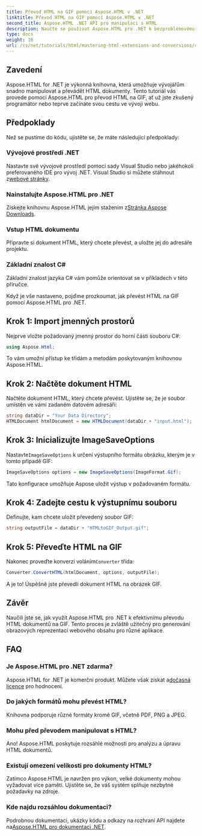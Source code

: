 ```yaml
---
title: Převod HTML na GIF pomocí Aspose.HTML v .NET
linktitle: Převod HTML na GIF pomocí Aspose.HTML v .NET
second_title: Aspose.HTML .NET API pro manipulaci s HTML
description: Naučte se používat Aspose.HTML pro .NET k bezproblémovému převodu HTML dokumentů na obrázky GIF. Tento komplexní průvodce vás provede průvodcem krok za krokem.
type: docs
weight: 16
url: /cs/net/tutorials/html/mastering-html-extensions-and-conversions/converting-html-to-gif/
---
```

## Zavedení

Aspose.HTML for .NET je výkonná knihovna, která umožňuje vývojářům snadno manipulovat a převádět HTML dokumenty. Tento tutoriál vás provede pomocí Aspose.HTML pro převod HTML na GIF, ať už jste zkušený programátor nebo teprve začínáte svou cestu ve vývoji webu.

## Předpoklady

Než se pustíme do kódu, ujistěte se, že máte následující předpoklady:

### Vývojové prostředí .NET 

 Nastavte své vývojové prostředí pomocí sady Visual Studio nebo jakéhokoli preferovaného IDE pro vývoj .NET. Visual Studio si můžete stáhnout z[webové stránky](https://visualstudio.microsoft.com/downloads/).

### Nainstalujte Aspose.HTML pro .NET

 Získejte knihovnu Aspose.HTML jejím stažením z[Stránka Aspose Downloads](https://releases.aspose.com/html/net/).

### Vstup HTML dokumentu

Připravte si dokument HTML, který chcete převést, a uložte jej do adresáře projektu.

### Základní znalost C#

Základní znalost jazyka C# vám pomůže orientovat se v příkladech v této příručce.

Když je vše nastaveno, pojďme prozkoumat, jak převést HTML na GIF pomocí Aspose.HTML pro .NET.

## Krok 1: Import jmenných prostorů

Nejprve vložte požadovaný jmenný prostor do horní části souboru C#:

```csharp
using Aspose.Html;
```

To vám umožní přístup ke třídám a metodám poskytovaným knihovnou Aspose.HTML.

## Krok 2: Načtěte dokument HTML

Načtěte dokument HTML, který chcete převést. Ujistěte se, že je soubor umístěn ve vámi zadaném datovém adresáři:

```csharp
string dataDir = "Your Data Directory";
HTMLDocument htmlDocument = new HTMLDocument(dataDir + "input.html");
```

## Krok 3: Inicializujte ImageSaveOptions

 Nastavte`ImageSaveOptions` k určení výstupního formátu obrázku, kterým je v tomto případě GIF:

```csharp
ImageSaveOptions options = new ImageSaveOptions(ImageFormat.Gif);
```

Tato konfigurace umožňuje Aspose uložit výstup v požadovaném formátu.

## Krok 4: Zadejte cestu k výstupnímu souboru

Definujte, kam chcete uložit převedený soubor GIF:

```csharp
string outputFile = dataDir + "HTMLtoGIF_Output.gif";
```

## Krok 5: Převeďte HTML na GIF

 Nakonec proveďte konverzi voláním`Converter` třída:

```csharp
Converter.ConvertHTML(htmlDocument, options, outputFile);
```

A je to! Úspěšně jste převedli dokument HTML na obrázek GIF.

## Závěr

Naučili jste se, jak využít Aspose.HTML pro .NET k efektivnímu převodu HTML dokumentů na GIF. Tento proces je zvláště užitečný pro generování obrazových reprezentací webového obsahu pro různé aplikace.

## FAQ

### Je Aspose.HTML pro .NET zdarma?  
 Aspose.HTML for .NET je komerční produkt. Můžete však získat a[dočasná licence](https://purchase.conholdate.com/temporary-license/) pro hodnocení.

### Do jakých formátů mohu převést HTML?  
Knihovna podporuje různé formáty kromě GIF, včetně PDF, PNG a JPEG.

### Mohu před převodem manipulovat s HTML?  
Ano! Aspose.HTML poskytuje rozsáhlé možnosti pro analýzu a úpravu HTML dokumentů.

### Existují omezení velikosti pro dokumenty HTML?  
Zatímco Aspose.HTML je navržen pro výkon, velké dokumenty mohou vyžadovat více paměti. Ujistěte se, že váš systém splňuje nezbytné požadavky na zdroje.

### Kde najdu rozsáhlou dokumentaci?  
 Podrobnou dokumentaci, ukázky kódu a odkazy na rozhraní API najdete na[Aspose.HTML pro dokumentaci .NET](https://reference.aspose.com/html/net/).